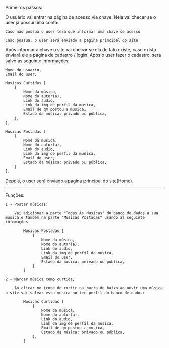 Primeiros passos:

O usuário vai entrar na página de acesso via chave. Nela vai checar se o user já possui uma conta:

    Caso não possua o user terá que informar uma chave se acesso

    Caso possua, o user será enviado a página principal do site

Após informar a chave o site vai checar se ela de fato existe, caso exista enviará ele a página de cadastro / login. Após o user fazer o cadastro, será salvo as seguinte informações:

    Nome do usuario,
    Email do user,

    Musicas Curtidas [
        {
            Nome da música,
            Nome do autor(a),
            Link do audio,
            Link da img de perfil da musica,
            Email de qm postou a musica,
            Estado da música: privado ou pública,
        },
    ],

    Musicas Postadas [
        {
            Nome da música,
            Nome do autor(a),
            Link do audio,
            Link da img de perfil da musica,
            Email do user,
            Estado da música: privado ou pública,
        }
    ],

Depois, o user será enviado a página principal do site(Home).


-----------------------------------------------------------

Funções: 

    1 - Postar músicas:

        Vai adicionar a parte "Todas As Musicas" do banco de dados a sua musica e também na parte "Musicas Postadas" usando as seguinte infomações:

            Musicas Postadas [
                {
                    Nome da música,
                    Nome do autor(a),
                    Link do audio,
                    Link da img de perfil da musica,
                    Email do user,
                    Estado da música: privado ou pública,
                }
            ]

    2 - Marcar música como curtida;

        Ao clicar no ícone de curtir na barra de baixo ao ouvir uma música o site vai salvar essa musica no teu perfil do banco de dados: 

            Musicas Curtidas [
                {
                    Nome da música,
                    Nome do autor(a),
                    Link do audio,
                    Link da img de perfil da musica,
                    Email de qm postou a musica,
                    Estado da música: privado ou pública,
                },
            ]
